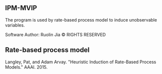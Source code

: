 ## IPM-MVIP
The program is used by rate-based process model to induce unobservable variables. 

Software Author: Ruolin Jia © RIGHTS RESERVED

## Rate-based process model
Langley, Pat, and Adam Arvay. "Heuristic Induction of Rate-Based Process Models." AAAI. 2015.

